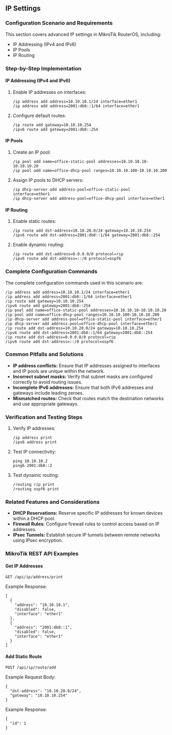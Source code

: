 ## IP Settings

### Configuration Scenario and Requirements

This section covers advanced IP settings in MikroTik RouterOS, including:

- IP Addressing (IPv4 and IPv6)
- IP Pools
- IP Routing

### Step-by-Step Implementation

#### IP Addressing (IPv4 and IPv6)

1. Enable IP addresses on interfaces:

   ```
   /ip address add address=10.10.10.1/24 interface=ether1
   /ip address add address=2001:db8::1/64 interface=ether1
   ```

2. Configure default routes:

   ```
   /ip route add gateway=10.10.10.254
   /ipv6 route add gateway=2001:db8::254
   ```

#### IP Pools

1. Create an IP pool:

   ```
   /ip pool add name=office-static-pool addresses=10.10.10.10-10.10.10.20
   /ip pool add name=office-dhcp-pool ranges=10.10.10.100-10.10.10.200
   ```

2. Assign IP pools to DHCP servers:

   ```
   /ip dhcp-server add address-pool=office-static-pool interface=ether1
   /ip dhcp-server add address-pool=office-dhcp-pool interface=ether1
   ```

#### IP Routing

1. Enable static routes:

   ```
   /ip route add dst-address=10.10.20.0/24 gateway=10.10.10.254
   /ipv6 route add dst-address=2001:db8::1/64 gateway=2001:db8::254
   ```

2. Enable dynamic routing:

   ```
   /ip route add dst-address=0.0.0.0/0 protocol=rip
   /ipv6 route add dst-address=::/0 protocol=ospf6
   ```

### Complete Configuration Commands

The complete configuration commands used in this scenario are:

```
/ip address add address=10.10.10.1/24 interface=ether1
/ip address add address=2001:db8::1/64 interface=ether1
/ip route add gateway=10.10.10.254
/ipv6 route add gateway=2001:db8::254
/ip pool add name=office-static-pool addresses=10.10.10.10-10.10.10.20
/ip pool add name=office-dhcp-pool ranges=10.10.10.100-10.10.10.200
/ip dhcp-server add address-pool=office-static-pool interface=ether1
/ip dhcp-server add address-pool=office-dhcp-pool interface=ether1
/ip route add dst-address=10.10.20.0/24 gateway=10.10.10.254
/ipv6 route add dst-address=2001:db8::1/64 gateway=2001:db8::254
/ip route add dst-address=0.0.0.0/0 protocol=rip
/ipv6 route add dst-address=::/0 protocol=ospf6
```

### Common Pitfalls and Solutions

- **IP address conflicts:** Ensure that IP addresses assigned to interfaces and IP pools are unique within the network.
- **Incorrect subnet masks:** Verify that subnet masks are configured correctly to avoid routing issues.
- **Incomplete IPv6 addresses:** Ensure that both IPv6 addresses and gateways include leading zeroes.
- **Mismatched routes:** Check that routes match the destination networks and use appropriate gateways.

### Verification and Testing Steps

1. Verify IP addresses:

   ```
   /ip address print
   /ipv6 address print
   ```

2. Test IP connectivity:

   ```
   ping 10.10.10.2
   ping6 2001:db8::2
   ```

3. Test dynamic routing:

   ```
   /routing rip print
   /routing ospf6 print
   ```

### Related Features and Considerations

- **DHCP Reservations:** Reserve specific IP addresses for known devices within a DHCP pool.
- **Firewall Rules:** Configure firewall rules to control access based on IP addresses.
- **IPsec Tunnels:** Establish secure IP tunnels between remote networks using IPsec encryption.

### MikroTik REST API Examples

#### Get IP Addresses

```
GET /api/ip/address/print
```

Example Response:

```
[
  {
    "address": "10.10.10.1",
    "disabled": false,
    "interface": "ether1"
  },
  {
    "address": "2001:db8::1",
    "disabled": false,
    "interface": "ether1"
  }
]
```

#### Add Static Route

```
POST /api/ip/route/add
```

Example Request Body:

```
{
  "dst-address": "10.10.20.0/24",
  "gateway": "10.10.10.254"
}
```

Example Response:

```
{
  "id": 1
}
```